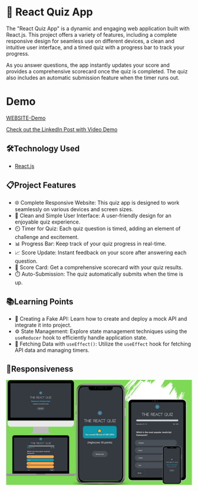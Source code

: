 # 🚀 React Quiz App 

The "React Quiz App" is a dynamic and engaging web application built with React.js. This project offers a variety of features, including a complete responsive design for seamless use on different devices, a clean and intuitive user interface, and a timed quiz with a progress bar to track your progress. 

As you answer questions, the app instantly updates your score and provides a comprehensive scorecard once the quiz is completed. The quiz also includes an automatic submission feature when the timer runs out.

# Demo

 [WEBSITE-Demo]()
 
 [Check out the LinkedIn Post with Video Demo](https://www.linkedin.com/posts/vinay1998_reactjs-webdevelopment-frontenddevelopment-activity-7125437291241644032-3ko7?utm_source=share&utm_medium=member_desktop)

## 🛠️Technology Used 

- [React.js](https://reactjs.org/)

## 📋Project Features 

- 🌐 Complete Responsive Website: This quiz app is designed to work seamlessly on various devices and screen sizes.
- 🎨 Clean and Simple User Interface: A user-friendly design for an enjoyable quiz experience.
- ⏲️ Timer for Quiz: Each quiz question is timed, adding an element of challenge and excitement.
- 📊 Progress Bar: Keep track of your quiz progress in real-time.
- 📈 Score Update: Instant feedback on your score after answering each question.
- 📜 Score Card: Get a comprehensive scorecard with your quiz results.
- ⏱️ Auto-Submission: The quiz automatically submits when the time is up.

## 📚Learning Points 

- 📡 Creating a Fake API: Learn how to create and deploy a mock API and integrate it into project.
- ⚙️ State Management: Explore state management techniques using the `useReducer` hook to efficiently handle application state.
- 🔄 Fetching Data with `useEffect()`: Utilize the `useEffect` hook for fetching API data and managing timers.



## 📱Responsiveness 
![ScreenShots](ScreenShots/React_Quiz_App_Responsivness.png)

